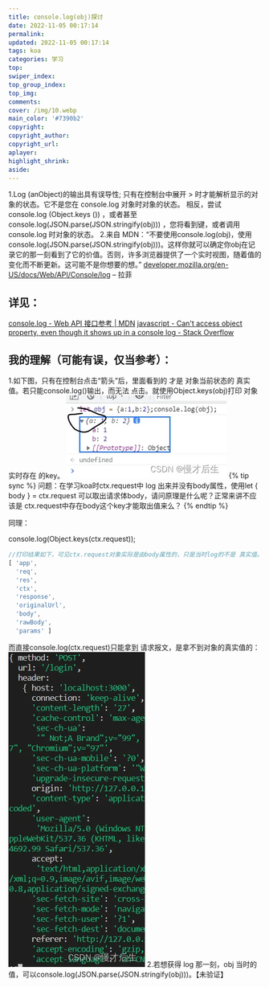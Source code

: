```yaml
---
title: console.log(obj)探讨
date: 2022-11-05 00:17:14
permalink:
updated: 2022-11-05 00:17:14
tags: koa
categories: 学习
top:
swiper_index:
top_group_index:
top_img:
comments:
cover: /img/10.webp
main_color: '#7390b2'
copyright:
copyright_author:
copyright_url:
aplayer:
highlight_shrink:
aside:
---
```


1.Log (anObject)的输出具有误导性; 只有在控制台中展开 > 时才能解析显示的对象的状态。它不是您在 console.log 对象时对象的状态。
相反，尝试 console.log (Object.keys ()) ，或者甚至console.log(JSON.parse(JSON.stringify(obj))) ，您将看到键，或者调用 console.log 时对象的状态。
2.来自 MDN：“不要使用console.log(obj)，使用console.log(JSON.parse(JSON.stringify(obj)))。这样你就可以确定你obj在记录它的那一刻看到了它的价值。否则，许多浏览器提供了一个实时视图，随着值的变化而不断更新。这可能不是你想要的想。” [developer.mozilla.org/en-US/docs/Web/API/Console/log](https://developer.mozilla.org/en-US/docs/Web/API/Console/log) – 拉菲

## 详见：
[console.log - Web API 接口参考 | MDN](https://developer.mozilla.org/zh-CN/docs/Web/API/Console/log)
[javascript - Can't access object property, even though it shows up in a console log - Stack Overflow](https://stackoverflow.com/questions/17546953/cant-access-object-property-even-though-it-shows-up-in-a-console-log/39606500)

## 我的理解（可能有误，仅当参考）：

1.如下图，只有在控制台点击“箭头”后，里面看到的 才是 对象当前状态的 真实值。若只能console.log()输出，而无法 点击。就使用Object.keys(obj)打印 对象 实时存在 的key。
![console.log(obj)探讨-1](console-log-obj-探讨/1.webp)
{% tip sync %}
问题：在学习koa时ctx.request中 log 出来并没有body属性，使用let { body } = ctx.request 可以取出请求体body，请问原理是什么呢？正常来讲不应该是 ctx.request中存在body这个key才能取出值来么？
{% endtip %}

同理：

console.log(Object.keys(ctx.request));
```js
//打印结果如下，可见ctx.request对象实际是由body属性的，只是当时log的不是 真实值。
[ 'app',
  'req',
  'res',
  'ctx',
  'response',
  'originalUrl',
  'body',
  'rawBody',
  'params' ]
```
而直接console.log(ctx.request)只能拿到 请求报文，是拿不到对象的真实值的：
![console.log(obj)探讨-2](console-log-obj-探讨/2.webp)
2.若想获得 log 那一刻，obj 当时的 值，可以console.log(JSON.parse(JSON.stringify(obj)))。【未验证】
